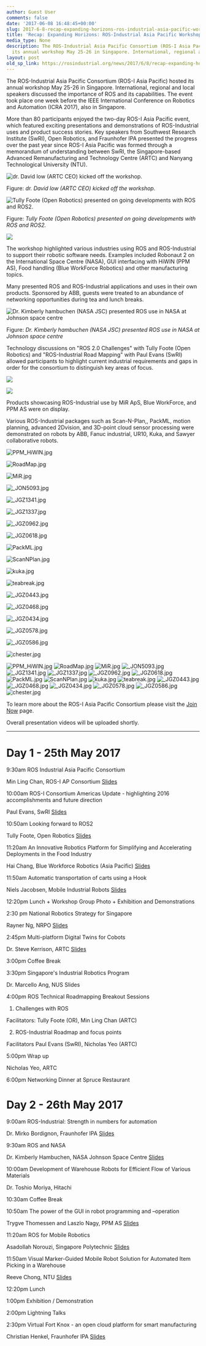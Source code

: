 ```yaml
---
author: Guest User
comments: false
date: '2017-06-08 16:48:45+00:00'
slug: 2017-6-8-recap-expanding-horizons-ros-industrial-asia-pacific-workshop-2017-singapore
title: 'Recap: Expanding Horizons: ROS-Industrial Asia Pacific Workshop 2017 - Singapore'
media_type: None
description: The ROS-Industrial Asia Pacific Consortium (ROS-I Asia Pacific) hosted
  its annual workshop May 25-26 in Singapore. International, regional and ...
layout: post
old_sp_link: https://rosindustrial.org/news/2017/6/8/recap-expanding-horizons-ros-industrial-asia-pacific-workshop-2017-singapore
---
```


The ROS-Industrial Asia Pacific Consortium (ROS-I Asia Pacific) hosted its annual workshop May 25-26 in Singapore. International, regional and local speakers discussed the importance of ROS and its capabilities. The event took place one week before the IEEE International Conference on Robotics and Automation (ICRA 2017), also in Singapore.

More than 80 participants enjoyed the two-day ROS-I Asia Pacific event, which featured exciting presentations and demonstrations of ROS-Industrial uses and product success stories. Key speakers from Southwest Research Institute (SwRI), Open Robotics, and Fraunhofer IPA presented the progress over the past year since ROS-I Asia Pacific was formed through a memorandum of understanding between SwRI, the Singapore-based Advanced Remanufacturing and Technology Centre (ARTC) and Nanyang Technological University (NTU).

![dr. David low (ARTC CEO) kicked off the workshop.](https://images.squarespace-cdn.com/content/v1/51df34b1e4b08840dcfd2841/1497319014142-JXK4HOOKPIE4PG013LLO/image-asset.jpeg)

Figure: *dr. David low (ARTC CEO) kicked off the workshop.*

![Tully Foote (Open Robotics) presented on going developments with ROS and ROS2.](https://images.squarespace-cdn.com/content/v1/51df34b1e4b08840dcfd2841/1496941503657-HQMGPSVHJ8VDBJ2NNE9N/image-asset.jpeg)

Figure: *Tully Foote (Open Robotics) presented on going developments with ROS and ROS2.*

![](https://images.squarespace-cdn.com/content/v1/51df34b1e4b08840dcfd2841/1496941208417-6ROPCHAK4LV4WTI6EYMM/image-asset.jpeg)

The workshop highlighted various industries using ROS and ROS-Industrial to support their robotic software needs. Examples included Robonaut 2 on the International Space Centre (NASA), GUI interfacing with HiWIN (PPM AS), Food handling (Blue WorkForce Robotics) and other manufacturing topics.

Many presented ROS and ROS-Industrial applications and uses in their own products. Sponsored by ABB, guests were treated to an abundance of networking opportunities during tea and lunch breaks.

![Dr. Kimberly hambuchen (NASA JSC) presented ROS use in NASA at Johnson space centre](https://images.squarespace-cdn.com/content/v1/51df34b1e4b08840dcfd2841/1496944670964-0C6TJKSJEFI685HL7I8P/image-asset.jpeg)

Figure: *Dr. Kimberly hambuchen (NASA JSC) presented ROS use in NASA at Johnson space centre*

Technology discussions on "ROS 2.0 Challenges" with Tully Foote (Open Robotics) and "ROS-Industrial Road Mapping" with Paul Evans (SwRI) allowed participants to highlight current industrial requirements and gaps in order for the consortium to distinguish key areas of focus.

![](https://images.squarespace-cdn.com/content/v1/51df34b1e4b08840dcfd2841/1496945044923-PQY5NMLRU4SU07J042FI/image-asset.jpeg)

![](https://images.squarespace-cdn.com/content/v1/51df34b1e4b08840dcfd2841/1496944871560-VQV5X6NIOYIIIM800ESC/image-asset.jpeg)

Products showcasing ROS-Industrial use by MiR ApS, Blue WorkForce, and PPM AS were on display.

Various ROS-Industrial packages such as Scan-N-Plan,, PackML, motion planning, advanced 2Dvision, and 3D-point cloud sensor processing were demonstrated on robots by ABB, Fanuc industrial, UR10, Kuka, and Sawyer collaborative robots.

![PPM_HiWIN.jpg](https://images.squarespace-cdn.com/content/v1/51df34b1e4b08840dcfd2841/1496945195443-496P2ME0RIF1FTTEYDNH/PPM_HiWIN.jpg)

![RoadMap.jpg](https://images.squarespace-cdn.com/content/v1/51df34b1e4b08840dcfd2841/1496945195625-QH0R4YK76WV8OIXQ3IMD/RoadMap.jpg)

![MiR.jpg](https://images.squarespace-cdn.com/content/v1/51df34b1e4b08840dcfd2841/1496945273516-XD6MUJSB1MMN4TPJIW3G/MiR.jpg)

![_JON5093.jpg](https://images.squarespace-cdn.com/content/v1/51df34b1e4b08840dcfd2841/1496945337216-Y4N3W183AYMUWHOVCR9S/_JON5093.jpg)

![_JGZ1341.jpg](https://images.squarespace-cdn.com/content/v1/51df34b1e4b08840dcfd2841/1496945372491-AEUU6U1ZR4JY98CNNKED/_JGZ1341.jpg)

![_JGZ1337.jpg](https://images.squarespace-cdn.com/content/v1/51df34b1e4b08840dcfd2841/1496945397134-JKZEU98PJ9M2N0HQHPO0/_JGZ1337.jpg)

![_JGZ0962.jpg](https://images.squarespace-cdn.com/content/v1/51df34b1e4b08840dcfd2841/1496945437698-2LEPU27825S81OBUN46C/_JGZ0962.jpg)

![_JGZ0618.jpg](https://images.squarespace-cdn.com/content/v1/51df34b1e4b08840dcfd2841/1496945505694-1F28YX2C3016W2MJN3J1/_JGZ0618.jpg)

![PackML.jpg](https://images.squarespace-cdn.com/content/v1/51df34b1e4b08840dcfd2841/1496945689194-VCA1L2YOSDOYX0O5N5M7/PackML.jpg)

![ScanNPlan.jpg](https://images.squarespace-cdn.com/content/v1/51df34b1e4b08840dcfd2841/1496945693984-R6BN71VQBE9RE948RZUB/ScanNPlan.jpg)

![kuka.jpg](https://images.squarespace-cdn.com/content/v1/51df34b1e4b08840dcfd2841/1496945762755-7H0D80E2VWAO2VHTNQ8W/kuka.jpg)

![teabreak.jpg](https://images.squarespace-cdn.com/content/v1/51df34b1e4b08840dcfd2841/1497319110725-OBATD1Z4XUOF18IKCA7W/teabreak.jpg)

![_JGZ0443.jpg](https://images.squarespace-cdn.com/content/v1/51df34b1e4b08840dcfd2841/1497319291476-LC4IOHHV2CQW1JTNMOA0/_JGZ0443.jpg)

![_JGZ0468.jpg](https://images.squarespace-cdn.com/content/v1/51df34b1e4b08840dcfd2841/1497319420351-D26MK14YBBYVTO48SMPW/_JGZ0468.jpg)

![_JGZ0434.jpg](https://images.squarespace-cdn.com/content/v1/51df34b1e4b08840dcfd2841/1497319512424-JAEU870XZY2RIBAPPY0R/_JGZ0434.jpg)

![_JGZ0578.jpg](https://images.squarespace-cdn.com/content/v1/51df34b1e4b08840dcfd2841/1497319610026-FLPH5ZIHGNKQ4UW22EJ0/_JGZ0578.jpg)

![_JGZ0586.jpg](https://images.squarespace-cdn.com/content/v1/51df34b1e4b08840dcfd2841/1497319696427-LC7C2EM9MKTZ7EAE4XIP/_JGZ0586.jpg)

![chester.jpg](https://images.squarespace-cdn.com/content/v1/51df34b1e4b08840dcfd2841/1497320116283-548HKB7D91LA5VS9VGEC/chester.jpg)

![PPM_HiWIN.jpg](https://images.squarespace-cdn.com/content/v1/51df34b1e4b08840dcfd2841/1496945195443-496P2ME0RIF1FTTEYDNH/PPM_HiWIN.jpg)
![RoadMap.jpg](https://images.squarespace-cdn.com/content/v1/51df34b1e4b08840dcfd2841/1496945195625-QH0R4YK76WV8OIXQ3IMD/RoadMap.jpg)
![MiR.jpg](https://images.squarespace-cdn.com/content/v1/51df34b1e4b08840dcfd2841/1496945273516-XD6MUJSB1MMN4TPJIW3G/MiR.jpg)
![_JON5093.jpg](https://images.squarespace-cdn.com/content/v1/51df34b1e4b08840dcfd2841/1496945337216-Y4N3W183AYMUWHOVCR9S/_JON5093.jpg)
![_JGZ1341.jpg](https://images.squarespace-cdn.com/content/v1/51df34b1e4b08840dcfd2841/1496945372491-AEUU6U1ZR4JY98CNNKED/_JGZ1341.jpg)
![_JGZ1337.jpg](https://images.squarespace-cdn.com/content/v1/51df34b1e4b08840dcfd2841/1496945397134-JKZEU98PJ9M2N0HQHPO0/_JGZ1337.jpg)
![_JGZ0962.jpg](https://images.squarespace-cdn.com/content/v1/51df34b1e4b08840dcfd2841/1496945437698-2LEPU27825S81OBUN46C/_JGZ0962.jpg)
![_JGZ0618.jpg](https://images.squarespace-cdn.com/content/v1/51df34b1e4b08840dcfd2841/1496945505694-1F28YX2C3016W2MJN3J1/_JGZ0618.jpg)
![PackML.jpg](https://images.squarespace-cdn.com/content/v1/51df34b1e4b08840dcfd2841/1496945689194-VCA1L2YOSDOYX0O5N5M7/PackML.jpg)
![ScanNPlan.jpg](https://images.squarespace-cdn.com/content/v1/51df34b1e4b08840dcfd2841/1496945693984-R6BN71VQBE9RE948RZUB/ScanNPlan.jpg)
![kuka.jpg](https://images.squarespace-cdn.com/content/v1/51df34b1e4b08840dcfd2841/1496945762755-7H0D80E2VWAO2VHTNQ8W/kuka.jpg)
![teabreak.jpg](https://images.squarespace-cdn.com/content/v1/51df34b1e4b08840dcfd2841/1497319110725-OBATD1Z4XUOF18IKCA7W/teabreak.jpg)
![_JGZ0443.jpg](https://images.squarespace-cdn.com/content/v1/51df34b1e4b08840dcfd2841/1497319291476-LC4IOHHV2CQW1JTNMOA0/_JGZ0443.jpg)
![_JGZ0468.jpg](https://images.squarespace-cdn.com/content/v1/51df34b1e4b08840dcfd2841/1497319420351-D26MK14YBBYVTO48SMPW/_JGZ0468.jpg)
![_JGZ0434.jpg](https://images.squarespace-cdn.com/content/v1/51df34b1e4b08840dcfd2841/1497319512424-JAEU870XZY2RIBAPPY0R/_JGZ0434.jpg)
![_JGZ0578.jpg](https://images.squarespace-cdn.com/content/v1/51df34b1e4b08840dcfd2841/1497319610026-FLPH5ZIHGNKQ4UW22EJ0/_JGZ0578.jpg)
![_JGZ0586.jpg](https://images.squarespace-cdn.com/content/v1/51df34b1e4b08840dcfd2841/1497319696427-LC7C2EM9MKTZ7EAE4XIP/_JGZ0586.jpg)
![chester.jpg](https://images.squarespace-cdn.com/content/v1/51df34b1e4b08840dcfd2841/1497320116283-548HKB7D91LA5VS9VGEC/chester.jpg)

To learn more about the ROS-I Asia Pacific Consortium please visit the [Join Now](/ric-apac) page.

Overall presentation videos will be uploaded shortly.

---

**Day 1 - 25th May 2017**
=========================

9:30am ROS Industrial Asia Pacific Consortium 

Min Ling Chan, ROS-I AP Consortium [Slides](/s/2_ROS-Industrial-Asia-Pacific-Consortium.pdf)

10:00am ROS-I Consortium Americas Update - highlighting 2016 accomplishments and future direction 

Paul Evans, SwRI [Slides](/s/3_Evans-RIC-Americas-2017-Highlights.pdf)

10:50am Looking forward to ROS2 

Tully Foote, Open Robotics [Slides](/s/4_ROS-I-AP-Consortium-Presentation-ROS2-Tully.pdf)

11:20am An Innovative Robotics Platform for Simplifying and Accelerating Deployments in the Food Industry 

Hai Chang, Blue Workforce Robotics (Asia Pacific) [Slides](/s/5_FINALROS-I-Asia_Hai-Chang_BWF-Asia.pdf)

11:50am Automatic transportation of carts using a Hook 

Niels Jacobsen, Mobile Industrial Robots [Slides](/s/6_ROS-I-MiR-Hook.pdf)

12:20pm Lunch + Workshop Group Photo + Exhibition and Demonstrations

2:30 pm National Robotics Strategy for Singapore 

Rayner Ng, NRPO [Slides](/s/ROSI25052017-RN.pdf)

2:45pm Multi-platform Digital Twins for Cobots 

Dr. Steve Kerrison, ARTC [Slides](/s/8-FINAL_ros-i-fof-digital-twin-presentation.pdf)

3:00pm Coffee Break

3:30pm Singapore's Industrial Robotics Program 

Dr. Marcello Ang, NUS Slides

4:00pm ROS Technical Roadmapping Breakout Sessions

1) Challenges with ROS

Facilitators: Tully Foote (OR), Min Ling Chan (ARTC)

2) ROS-Industrial Roadmap and focus points

Facilitators Paul Evans (SwRI), Nicholas Yeo (ARTC)

5:00pm Wrap up

Nicholas Yeo, ARTC

6:00pm Networking Dinner at Spruce Restaurant

**Day 2 - 26th May 2017**
=========================

9:00am ROS-Industrial: Strength in numbers for automation 

Dr. Mirko Bordignon, Fraunhofer IPA [Slides](/s/1_RIC-APAC-Mirko-Bordignon-v11.pdf)

9:30am ROS and NASA 

Dr. Kimberly Hambuchen, NASA Johnson Space Centre [Slides](/s/2_ROS_I_AsiaPacific_Hambuchen.pdf)

10:00am Development of Warehouse Robots for Efficient Flow of Various Materials 

Dr. Toshio Moriya, Hitachi

10:30am Coffee Break

10:50am The power of the GUI in robot programming and –operation 

Trygve Thomessen and Laszlo Nagy, PPM AS [Slides](/s/4_ROS-I-Presentation-Singapore-2017-PPM-AS.pdf)

11:20am ROS for Mobile Robotics 

Asadollah Norouzi, Singapore Polytechnic [Slides](/s/5_Asad_Presentation.pdf)

11:50am Visual Marker-Guided Mobile Robot Solution for Automated Item Picking in a Warehouse 

Reeve Chong, NTU [Slides](/s/6_Visual-Marker-Guided-Mobile-Robot-Solution-for-Automated-Item-Picking-Presentaion-Final-Version-RO.pdf)

12:20pm Lunch 

1:00pm Exhibition / Demonstration 

2:00pm Lightning Talks

2:30pm Virtual Fort Knox - an open cloud platform for smart manufacturing 

Christian Henkel, Fraunhofer IPA [Slides](/s/9_-FINALCHRISTIAN-HENKEL.pdf)


